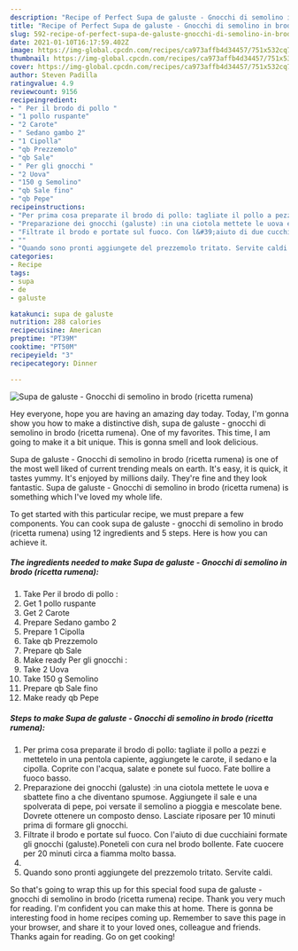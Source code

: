 ```yaml
---
description: "Recipe of Perfect Supa de galuste - Gnocchi di semolino in brodo (ricetta rumena)"
title: "Recipe of Perfect Supa de galuste - Gnocchi di semolino in brodo (ricetta rumena)"
slug: 592-recipe-of-perfect-supa-de-galuste-gnocchi-di-semolino-in-brodo-ricetta-rumena
date: 2021-01-10T16:17:59.402Z
image: https://img-global.cpcdn.com/recipes/ca973affb4d34457/751x532cq70/supa-de-galuste-gnocchi-di-semolino-in-brodo-ricetta-rumena-recipe-main-photo.jpg
thumbnail: https://img-global.cpcdn.com/recipes/ca973affb4d34457/751x532cq70/supa-de-galuste-gnocchi-di-semolino-in-brodo-ricetta-rumena-recipe-main-photo.jpg
cover: https://img-global.cpcdn.com/recipes/ca973affb4d34457/751x532cq70/supa-de-galuste-gnocchi-di-semolino-in-brodo-ricetta-rumena-recipe-main-photo.jpg
author: Steven Padilla
ratingvalue: 4.9
reviewcount: 9156
recipeingredient:
- " Per il brodo di pollo "
- "1 pollo ruspante"
- "2 Carote"
- " Sedano gambo 2"
- "1 Cipolla"
- "qb Prezzemolo"
- "qb Sale"
- " Per gli gnocchi "
- "2 Uova"
- "150 g Semolino"
- "qb Sale fino"
- "qb Pepe"
recipeinstructions:
- "Per prima cosa preparate il brodo di pollo: tagliate il pollo a pezzi e mettetelo in una pentola capiente, aggiungete le carote, il sedano e la cipolla. Coprite con l&#39;acqua, salate e ponete sul fuoco. Fate bollire a fuoco basso."
- "Preparazione dei gnocchi (galuste) :in una ciotola mettete le uova e sbattete fino a che diventano spumose. Aggiungete il sale e una spolverata di pepe, poi versate il semolino a pioggia e mescolate bene. Dovrete ottenere un composto denso. Lasciate riposare per 10 minuti prima di formare gli gnocchi."
- "Filtrate il brodo e portate sul fuoco. Con l&#39;aiuto di due cucchiaini formate gli gnocchi (galuste).Poneteli con cura nel brodo bollente. Fate cuocere per 20 minuti circa a fiamma molto bassa."
- ""
- "Quando sono pronti aggiungete del prezzemolo tritato. Servite caldi."
categories:
- Recipe
tags:
- supa
- de
- galuste

katakunci: supa de galuste 
nutrition: 288 calories
recipecuisine: American
preptime: "PT39M"
cooktime: "PT50M"
recipeyield: "3"
recipecategory: Dinner

---
```



![Supa de galuste - Gnocchi di semolino in brodo (ricetta rumena)](https://img-global.cpcdn.com/recipes/ca973affb4d34457/751x532cq70/supa-de-galuste-gnocchi-di-semolino-in-brodo-ricetta-rumena-recipe-main-photo.jpg)

Hey everyone, hope you are having an amazing day today. Today, I'm gonna show you how to make a distinctive dish, supa de galuste - gnocchi di semolino in brodo (ricetta rumena). One of my favorites. This time, I am going to make it a bit unique. This is gonna smell and look delicious.

Supa de galuste - Gnocchi di semolino in brodo (ricetta rumena) is one of the most well liked of current trending meals on earth. It's easy, it is quick, it tastes yummy. It's enjoyed by millions daily. They're fine and they look fantastic. Supa de galuste - Gnocchi di semolino in brodo (ricetta rumena) is something which I've loved my whole life.




To get started with this particular recipe, we must prepare a few components. You can cook supa de galuste - gnocchi di semolino in brodo (ricetta rumena) using 12 ingredients and 5 steps. Here is how you can achieve it.

<!--inarticleads1-->

##### The ingredients needed to make Supa de galuste - Gnocchi di semolino in brodo (ricetta rumena):

1. Take  Per il brodo di pollo :
1. Get 1 pollo ruspante
1. Get 2 Carote
1. Prepare  Sedano gambo 2
1. Prepare 1 Cipolla
1. Take qb Prezzemolo
1. Prepare qb Sale
1. Make ready  Per gli gnocchi :
1. Take 2 Uova
1. Take 150 g Semolino
1. Prepare qb Sale fino
1. Make ready qb Pepe




<!--inarticleads2-->

##### Steps to make Supa de galuste - Gnocchi di semolino in brodo (ricetta rumena):

1. Per prima cosa preparate il brodo di pollo: tagliate il pollo a pezzi e mettetelo in una pentola capiente, aggiungete le carote, il sedano e la cipolla. Coprite con l&#39;acqua, salate e ponete sul fuoco. Fate bollire a fuoco basso.
1. Preparazione dei gnocchi (galuste) :in una ciotola mettete le uova e sbattete fino a che diventano spumose. Aggiungete il sale e una spolverata di pepe, poi versate il semolino a pioggia e mescolate bene. Dovrete ottenere un composto denso. Lasciate riposare per 10 minuti prima di formare gli gnocchi.
1. Filtrate il brodo e portate sul fuoco. Con l&#39;aiuto di due cucchiaini formate gli gnocchi (galuste).Poneteli con cura nel brodo bollente. Fate cuocere per 20 minuti circa a fiamma molto bassa.
1. 
1. Quando sono pronti aggiungete del prezzemolo tritato. Servite caldi.




So that's going to wrap this up for this special food supa de galuste - gnocchi di semolino in brodo (ricetta rumena) recipe. Thank you very much for reading. I'm confident you can make this at home. There is gonna be interesting food in home recipes coming up. Remember to save this page in your browser, and share it to your loved ones, colleague and friends. Thanks again for reading. Go on get cooking!
